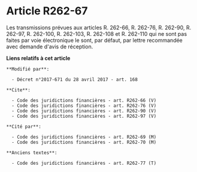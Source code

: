 # Article R262-67

Les transmissions prévues aux articles R. 262-66, R. 262-76, R. 262-90, R. 262-97, R. 262-100, R. 262-103, R. 262-108 et R.
262-110 qui ne sont pas faites par voie électronique le sont, par défaut, par lettre recommandée avec demande d'avis de
réception.

**Liens relatifs à cet article**

	**Modifié par**:

	  - Décret n°2017-671 du 28 avril 2017 - art. 168

	**Cite**:

	  - Code des juridictions financières - art. R262-66 (V)
	  - Code des juridictions financières - art. R262-76 (V)
	  - Code des juridictions financières - art. R262-90 (V)
	  - Code des juridictions financières - art. R262-97 (V)

	**Cité par**:

	  - Code des juridictions financières - art. R262-69 (M)
	  - Code des juridictions financières - art. R262-70 (M)

	**Anciens textes**:

	  - Code des juridictions financières - art. R262-77 (T)
